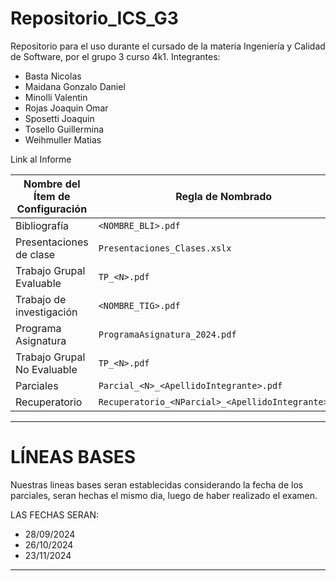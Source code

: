 # Repositorio_ICS_G3
Repositorio para el uso durante el cursado de la materia Ingeniería y Calidad de Software, por el grupo 3 curso 4k1.
Integrantes:
  * Basta Nicolas
  * Maidana Gonzalo Daniel
  * Minolli Valentin
  * Rojas Joaquin Omar
  * Sposetti Joaquin
  * Tosello Guillermina
  * Weihmuller Matias
    
  Link al Informe

| **Nombre del Ítem de Configuración**                       | **Regla de Nombrado**                                       | **Ubicación Física**                                                      |
|------------------------------------------------------------|-------------------------------------------------------------|---------------------------------------------------------------------------|
| Bibliografía                                               | `<NOMBRE_BLI>.pdf`                                          | `/Repositorio_ICS_G3/Material/Bibliografía`                               |
| Presentaciones de clase                                    | `Presentaciones_Clases.xslx`                                | `/Repositorio_ICS_G3/Material/PresentacionesDeClases`                     |
| Trabajo Grupal Evaluable                                   | `TP_<N>.pdf`                                                | `/Repositorio_ICS_G3/TrabajosPracticos/TrabajosPracticosEvaluables`       |
| Trabajo de investigación                                   | `<NOMBRE_TIG>.pdf`                                          | `/Repositorio_ICS_G3/TrabajosPracticos/TrabajosPracticosEvaluables`       |
| Programa Asignatura                                        | `ProgramaAsignatura_2024.pdf`                               | `/Repositorio_ICS_G3 `                                                    |
| Trabajo Grupal No Evaluable                                | `TP_<N>.pdf`                                                | `/Repositorio_ICS_G3/TrabajosPracticos/TrabajosPracticosNoEvaluables  `   |
| Parciales                                                  | `Parcial_<N>_<ApellidoIntegrante>.pdf`                      | `/Repositorio_ICS_G3/Parciales  `                                         |
| Recuperatorio                                              | `Recuperatorio_<NParcial>_<ApellidoIntegrante>.pdf`         | `/Repositorio_ICS_G3/Parciales  `                                         |

---

# LÍNEAS BASES
Nuestras lineas bases seran establecidas considerando la fecha de los parciales, seran hechas el mismo dia, luego de haber realizado el examen.

LAS FECHAS SERAN:
 * 28/09/2024
 * 26/10/2024
 * 23/11/2024

---


